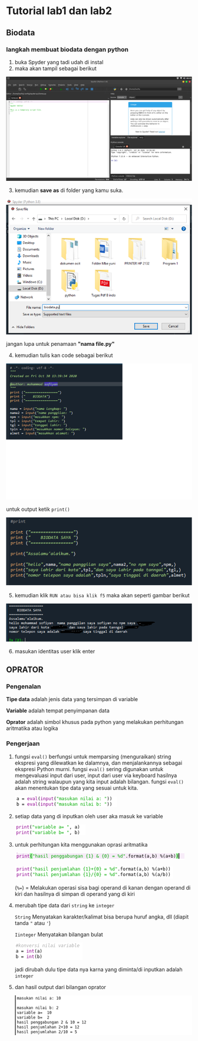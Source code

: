 # Tutorial lab1 dan lab2

## Biodata


### langkah membuat biodata dengan python
1. buka Spyder yang tadi udah di instal
2. maka akan tampil sebagai berikut

![01.png](/gambar/01.png)

3. kemudian **save as** di folder yang kamu suka.

![02.png](/gambar/02.png)
    
jangan lupa untuk penamaan **"nama file.py"**

4. kemudian tulis kan code sebagai berikut

![03.png](/gambar/03.png) 

untuk output ketik `print()`

![04.png](/gambar/04.png)

5. kemudian klik `RUN atau bisa klik f5`
    maka akan seperti gambar berikut

![05.png](/gambar/05.png)

6. masukan identitas user klik enter




## OPRATOR

### Pengenalan
**Tipe data** adalah jenis data yang tersimpan di variable

**Variable** adalah tempat penyimpanan data

**Oprator** adalah simbol khusus pada python yang melakukan perhitungan aritmatika atau logika

### Pengerjaan

1. fungsi `eval()` berfungsi untuk memparsing (menguraikan) string ekspresi yang dilewatkan ke dalamnya, dan menjalankannya sebagai ekspresi Python murni.
fungsi `eval()` sering digunakan untuk mengevaluasi input dari user, input dari user via keyboard hasilnya adalah string walaupun yang kita input adalah bilangan. fungsi `eval()` akan menentukan tipe data yang sesuai untuk kita.


    ![01.png](/gambar2/01.png)

2. setiap data yang di inputkan oleh user aka masuk ke variable 

    ![02.png](/gambar2/02.png)

3. untuk perhitungan kita menggunakan oprasi aritmatika

    ![03.png](/gambar2/03.png)
    
    ![05.png](/gambar2/05.png)


   (`%=`) = Melakukan operasi sisa bagi operand di kanan dengan operand di kiri dan hasilnya di simpan di operand yang di kiri

4. merubah tipe data dari `string` ke `integer` 
    
    `String` Menyatakan karakter/kalimat bisa berupa huruf angka, dll (diapit tanda `"` atau `'`)
    
    `Iinteger` Menyatakan bilangan bulat
    
    ![04.png](/gambar2/04.png)

    jadi dirubah dulu tipe data nya karna yang diminta/di inputkan adalah `integer`

5. dan hasil output dari bilangan oprator

    ![06.png](/gambar2/06.png)


